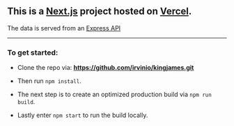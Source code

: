 ## This is a [Next.js](https://nextjs.org/) project hosted on [Vercel](https://kingjames.vercel.app/).

The data is served from an [Express API](https://kj.irvin.io)

----

### To get started:

- Clone the repo via: **https://github.com/irvinio/kingjames.git**

- Then run `npm install`.

- The next step is to create an optimized production build via `npm run build`.

- Lastly enter `npm start` to run the build locally.